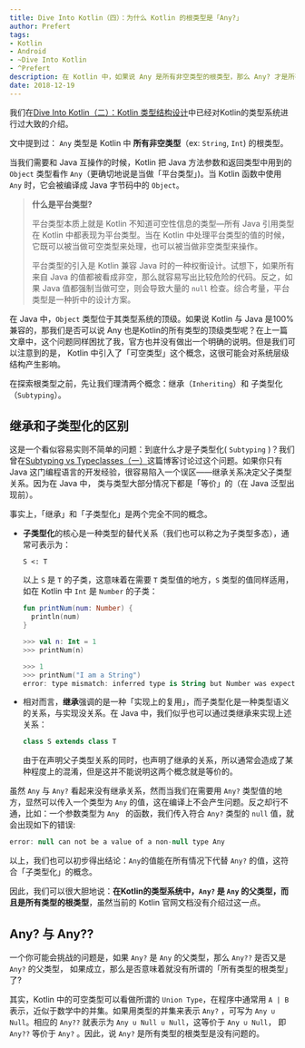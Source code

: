 ```yaml
---
title: Dive Into Kotlin（四）：为什么 Kotlin 的根类型是「Any?」
author: Prefert
tags:
- Kotlin
- Android
- ~Dive Into Kotlin
- ^Prefert
description: 在 Kotlin 中，如果说 Any 是所有非空类型的根类型，那么 Any? 才是所有类型的根类型。
date: 2018-12-19
---
```


我们在[Dive Into Kotlin（二）：Kotlin 类型结构设计](https://scala.cool/2017/11/kotlin-1/)中已经对Kotlin的类型系统进行过大致的介绍。

文中提到过： `Any` 类型是 Kotlin 中 **所有非空类型**（ex: `String`, `Int`) 的根类型。  

当我们需要和 Java 互操作的时候，Kotlin 把 Java 方法参数和返回类型中用到的 `Object` 类型看作 `Any`（更确切地说是当做「平台类型」)。当 Kotlin 函数中使用 `Any` 时，它会被编译成 Java 字节码中的 `Object`。

> **什么是平台类型?**
>
> 平台类型本质上就是 Kotlin 不知道可空性信息的类型—所有 Java 引用类型在 Kotlin 中都表现为平台类型。当在 Kotlin 中处理平台类型的值的时候，它既可以被当做可空类型来处理，也可以被当做非空类型来操作。  
>
> 平台类型的引入是 Kotlin 兼容 Java 时的一种权衡设计。试想下，如果所有来自 Java 的值都被看成非空，那么就容易写出比较危险的代码。反之，如果 Java 值都强制当做可空，则会导致大量的 `null` 检查。综合考量，平台类型是一种折中的设计方案。  

在 Java 中，`Object` 类型位于其类型系统的顶级。如果说 Kotlin 与 Java 是100%兼容的，那我们是否可以说 Any 也是Kotlin的所有类型的顶级类型呢？在上一篇文章中，这个问题同样困扰了我，官方也并没有做出一个明确的说明。但是我们可以注意到的是， Kotlin 中引入了「可空类型」这个概念，这很可能会对系统层级结构产生影响。

在探索根类型之前，先让我们理清两个概念：继承（`Inheriting`）和 子类型化（`Subtyping`）。

## 继承和子类型化的区别

这是一个看似容易实则不简单的问题：到底什么才是子类型化( `Subtyping` )？我们曾在[Subtyping vs Typeclasses（一）](https://scala.cool/2017/08/subtyping-vs-typeclasses/)这篇博客讨论过这个问题。如果你只有 Java 这门编程语言的开发经验，很容易陷入一个误区——继承关系决定父子类型关系。因为在 Java 中， 类与类型大部分情况下都是「等价」的（在 Java 泛型出现前）。

事实上，「继承」和「子类型化」是两个完全不同的概念。

- **子类型化**的核心是一种类型的替代关系（我们也可以称之为子类型多态），通常可表示为：

  ```
  S <: T
  ```

  以上 `S` 是 `T` 的子类，这意味着在需要 `T` 类型值的地方，`S` 类型的值同样适用，如在 Kotlin 中 `Int` 是 `Number` 的子类：

  ```kotlin
  fun printNum(num: Number) {
    println(num)
  }

  >>> val n: Int = 1
  >>> printNum(n)

  >>> 1
  >>> printNum("I am a String")
  error: type mismatch: inferred type is String but Number was expected
  ```

- 相对而言，**继承**强调的是一种「实现上的复用」，而子类型化是一种类型语义的关系，与实现没关系。在 Java 中，我们似乎也可以通过类继承来实现上述关系：
    ```Java
    class S extends class T
    ```

    由于在声明父子类型关系的同时，也声明了继承的关系，所以通常会造成了某种程度上的混淆，但是这并不能说明这两个概念就是等价的。   

虽然 `Any` 与 `Any?` 看起来没有继承关系，然而当我们在需要用 `Any?` 类型值的地方，显然可以传入一个类型为 `Any` 的值，这在编译上不会产生问题。反之却行不通，比如：一个参数类型为 `Any ` 的函数，我们传入符合 `Any?` 类型的 `null` 值，就会出现如下的错误:

```kotlin
error: null can not be a value of a non-null type Any
```

以上，我们也可以初步得出结论：`Any`的值能在所有情况下代替 `Any?` 的值，这符合「子类型化」的概念。

因此，我们可以很大胆地说：**在Kotlin的类型系统中，`Any?` 是 `Any` 的父类型，而且是所有类型的根类型**，虽然当前的 Kotlin 官网文档没有介绍过这一点。  

## Any? 与 Any??

一个你可能会挑战的问题是，如果 `Any?` 是 `Any` 的父类型，那么 `Any??` 是否又是 `Any?` 的父类型， 如果成立，那么是否意味着就没有所谓的「所有类型的根类型」了?

其实，Kotlin 中的可空类型可以看做所谓的 `Union Type`，在程序中通常用 `A | B` 表示，近似于数学中的并集。如果用类型的并集来表示 `Any?` ，可写为 `Any ∪ Null`。相应的 `Any??` 就表示为 `Any ∪ Null ∪ Null`，这等价于 `Any ∪ Null`， 即 `Any??` 等价于 `Any?` 。因此，说 `Any?` 是所有类型的根类型是没有问题的。
